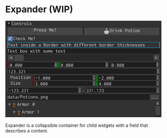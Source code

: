 # Expander (WIP)

![expander](expander.gif)

Expander is a collapsible container for child widgets with a field that describes a content. 